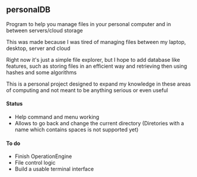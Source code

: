  ## personalDB
 
Program to help you manage files in your personal computer and in between servers/cloud storage  

This was made because I was tired of managing files between my laptop, desktop, server and cloud  
 
Right now it's just a simple file explorer, but I hope to add database like features, such as
storing files in an efficient way and retrieving then using hashes and some algorithms  

This is a personal project designed to expand my knowledge in these areas of computing and not
meant to be anything serious or even useful  

#### Status
- Help command and menu working
- Allows to go back and change the current directory (Diretories with a name which contains spaces is not supported yet)

#### To do
- Finish OperationEngine
- File control logic
- Build a usable terminal interface
